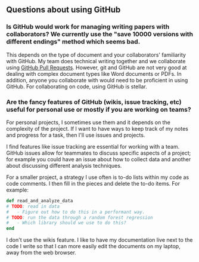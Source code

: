 ## Questions about using GitHub

### Is GitHub would work for managing writing papers with collaborators? We currently use the "save 10000 versions with different endings" method which seems bad.

This depends on the type of document and your collaborators' familiarity with GitHub. My team does technical writing together and we collaborate using [GitHub Pull Requests](https://docs.github.com/en/github/collaborating-with-issues-and-pull-requests/about-pull-requests). However, git and GitHub are not very good at dealing with complex document types like Word documents or PDFs. In addition, anyone you collaborate with would need to be proficient in using GitHub. For collaborating on code, using GitHub is stellar.

### Are the fancy features of GitHub (wikis, issue tracking, etc) useful for personal use or mostly if you are working on teams?

For personal projects, I sometimes use them and it depends on the complexity of the project. If I want to have ways to keep track of my notes and progress for a task, then I'll use issues and projects.

I find features like issue tracking are essential for working with a team. GitHub issues allow for teammates to discuss specific aspects of a project; for example you could have an issue about how to collect data and another about discussing different analysis techniques.

For a smaller project, a strategy I use often is to-do lists within my code as code comments. I then fill in the pieces and delete the to-do items. For example:

```ruby
def read_and_analyze_data
# TODO: read in data
#   - Figure out how to do this in a performant way.
# TODO: run the data through a random forest regression
#   - Which library should we use to do this?
end
```

I don't use the wikis feature. I like to have my documentation live next to the code I write so that I can more easily edit the documents on my laptop, away from the web browser.
